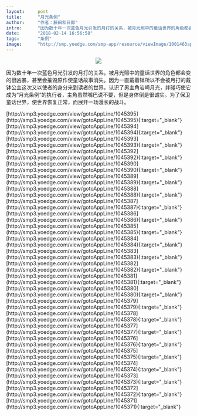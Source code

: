 ```yaml
---
layout:     post
title:      "月光条例"
author:     "作者：藤田和日郎"
intro:      "因为数十年一次蓝色月光引发的月打的关系，被月光照中的童话世界的角色都会变的很凶暴，甚至会摧毁原作使童话故事消失。因为一直戴着钵所以不会被月打的戴钵公主这次又以使者的身分来到读者的世界。认识了男主角岩崎月光，并碰巧使它成为“月光条例”的执行者，主角虽然嘴巴说不要，但是身体倒是很诚实。为了保卫童话世界，使世界恢复正常，而展开一场漫长的战斗。"
date:       "2018-02-14 16:56:58"
tags:       "条例"
image:      "http://smp.yoedge.com/smp-app/resource/viewImage/1001463appline.png"
---
```

<div style="text-align: center">
<p><img src="http://smp.yoedge.com/smp-app/resource/viewImage/1001463appline.png"/></p>
</div>
<p class="post-meta">
<span>因为数十年一次蓝色月光引发的月打的关系，被月光照中的童话世界的角色都会变的很凶暴，甚至会摧毁原作使童话故事消失。因为一直戴着钵所以不会被月打的戴钵公主这次又以使者的身分来到读者的世界。认识了男主角岩崎月光，并碰巧使它成为“月光条例”的执行者，主角虽然嘴巴说不要，但是身体倒是很诚实。为了保卫童话世界，使世界恢复正常，而展开一场漫长的战斗。</span>
</p>
[http://smp3.yoedge.com/view/gotoAppLine/1045395](http://smp3.yoedge.com/view/gotoAppLine/1045395){:target="_blank"}
[http://smp3.yoedge.com/view/gotoAppLine/1045394](http://smp3.yoedge.com/view/gotoAppLine/1045394){:target="_blank"}
[http://smp3.yoedge.com/view/gotoAppLine/1045393](http://smp3.yoedge.com/view/gotoAppLine/1045393){:target="_blank"}
[http://smp3.yoedge.com/view/gotoAppLine/1045392](http://smp3.yoedge.com/view/gotoAppLine/1045392){:target="_blank"}
[http://smp3.yoedge.com/view/gotoAppLine/1045390](http://smp3.yoedge.com/view/gotoAppLine/1045390){:target="_blank"}
[http://smp3.yoedge.com/view/gotoAppLine/1045389](http://smp3.yoedge.com/view/gotoAppLine/1045389){:target="_blank"}
[http://smp3.yoedge.com/view/gotoAppLine/1045388](http://smp3.yoedge.com/view/gotoAppLine/1045388){:target="_blank"}
[http://smp3.yoedge.com/view/gotoAppLine/1045387](http://smp3.yoedge.com/view/gotoAppLine/1045387){:target="_blank"}
[http://smp3.yoedge.com/view/gotoAppLine/1045386](http://smp3.yoedge.com/view/gotoAppLine/1045386){:target="_blank"}
[http://smp3.yoedge.com/view/gotoAppLine/1045385](http://smp3.yoedge.com/view/gotoAppLine/1045385){:target="_blank"}
[http://smp3.yoedge.com/view/gotoAppLine/1045384](http://smp3.yoedge.com/view/gotoAppLine/1045384){:target="_blank"}
[http://smp3.yoedge.com/view/gotoAppLine/1045383](http://smp3.yoedge.com/view/gotoAppLine/1045383){:target="_blank"}
[http://smp3.yoedge.com/view/gotoAppLine/1045382](http://smp3.yoedge.com/view/gotoAppLine/1045382){:target="_blank"}
[http://smp3.yoedge.com/view/gotoAppLine/1045381](http://smp3.yoedge.com/view/gotoAppLine/1045381){:target="_blank"}
[http://smp3.yoedge.com/view/gotoAppLine/1045380](http://smp3.yoedge.com/view/gotoAppLine/1045380){:target="_blank"}
[http://smp3.yoedge.com/view/gotoAppLine/1045379](http://smp3.yoedge.com/view/gotoAppLine/1045379){:target="_blank"}
[http://smp3.yoedge.com/view/gotoAppLine/1045378](http://smp3.yoedge.com/view/gotoAppLine/1045378){:target="_blank"}
[http://smp3.yoedge.com/view/gotoAppLine/1045377](http://smp3.yoedge.com/view/gotoAppLine/1045377){:target="_blank"}
[http://smp3.yoedge.com/view/gotoAppLine/1045376](http://smp3.yoedge.com/view/gotoAppLine/1045376){:target="_blank"}
[http://smp3.yoedge.com/view/gotoAppLine/1045375](http://smp3.yoedge.com/view/gotoAppLine/1045375){:target="_blank"}
[http://smp3.yoedge.com/view/gotoAppLine/1045374](http://smp3.yoedge.com/view/gotoAppLine/1045374){:target="_blank"}
[http://smp3.yoedge.com/view/gotoAppLine/1045373](http://smp3.yoedge.com/view/gotoAppLine/1045373){:target="_blank"}
[http://smp3.yoedge.com/view/gotoAppLine/1045372](http://smp3.yoedge.com/view/gotoAppLine/1045372){:target="_blank"}
[http://smp3.yoedge.com/view/gotoAppLine/1045371](http://smp3.yoedge.com/view/gotoAppLine/1045371){:target="_blank"}


